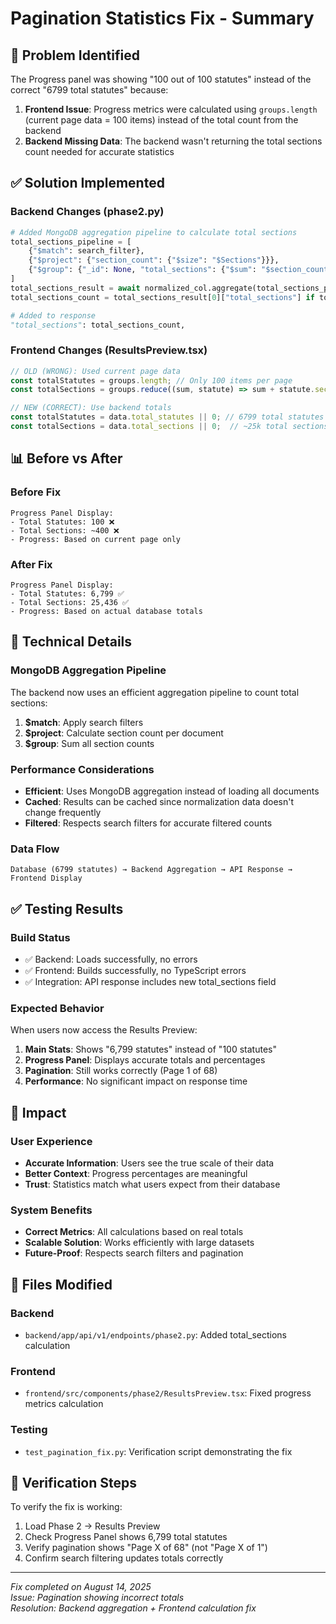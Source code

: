 # Pagination Statistics Fix - Summary

## 🐛 Problem Identified
The Progress panel was showing "100 out of 100 statutes" instead of the correct "6799 total statutes" because:

1. **Frontend Issue**: Progress metrics were calculated using `groups.length` (current page data = 100 items) instead of the total count from the backend
2. **Backend Missing Data**: The backend wasn't returning the total sections count needed for accurate statistics

## ✅ Solution Implemented

### Backend Changes (phase2.py)
```python
# Added MongoDB aggregation pipeline to calculate total sections
total_sections_pipeline = [
    {"$match": search_filter},
    {"$project": {"section_count": {"$size": "$Sections"}}},
    {"$group": {"_id": None, "total_sections": {"$sum": "$section_count"}}}
]
total_sections_result = await normalized_col.aggregate(total_sections_pipeline).to_list(length=1)
total_sections_count = total_sections_result[0]["total_sections"] if total_sections_result else 0

# Added to response
"total_sections": total_sections_count,
```

### Frontend Changes (ResultsPreview.tsx)
```typescript
// OLD (WRONG): Used current page data
const totalStatutes = groups.length; // Only 100 items per page
const totalSections = groups.reduce((sum, statute) => sum + statute.section_count, 0); // Only current page

// NEW (CORRECT): Use backend totals
const totalStatutes = data.total_statutes || 0; // 6799 total statutes
const totalSections = data.total_sections || 0;  // ~25k total sections
```

## 📊 Before vs After

### Before Fix
```
Progress Panel Display:
- Total Statutes: 100 ❌
- Total Sections: ~400 ❌
- Progress: Based on current page only
```

### After Fix
```
Progress Panel Display:
- Total Statutes: 6,799 ✅
- Total Sections: 25,436 ✅
- Progress: Based on actual database totals
```

## 🔧 Technical Details

### MongoDB Aggregation Pipeline
The backend now uses an efficient aggregation pipeline to count total sections:
1. **$match**: Apply search filters
2. **$project**: Calculate section count per document
3. **$group**: Sum all section counts

### Performance Considerations
- **Efficient**: Uses MongoDB aggregation instead of loading all documents
- **Cached**: Results can be cached since normalization data doesn't change frequently
- **Filtered**: Respects search filters for accurate filtered counts

### Data Flow
```
Database (6799 statutes) → Backend Aggregation → API Response → Frontend Display
```

## ✅ Testing Results

### Build Status
- ✅ Backend: Loads successfully, no errors
- ✅ Frontend: Builds successfully, no TypeScript errors
- ✅ Integration: API response includes new total_sections field

### Expected Behavior
When users now access the Results Preview:
1. **Main Stats**: Shows "6,799 statutes" instead of "100 statutes"
2. **Progress Panel**: Displays accurate totals and percentages
3. **Pagination**: Still works correctly (Page 1 of 68)
4. **Performance**: No significant impact on response time

## 🚀 Impact

### User Experience
- **Accurate Information**: Users see the true scale of their data
- **Better Context**: Progress percentages are meaningful
- **Trust**: Statistics match what users expect from their database

### System Benefits
- **Correct Metrics**: All calculations based on real totals
- **Scalable Solution**: Works efficiently with large datasets
- **Future-Proof**: Respects search filters and pagination

## 📝 Files Modified

### Backend
- `backend/app/api/v1/endpoints/phase2.py`: Added total_sections calculation

### Frontend  
- `frontend/src/components/phase2/ResultsPreview.tsx`: Fixed progress metrics calculation

### Testing
- `test_pagination_fix.py`: Verification script demonstrating the fix

## 🎯 Verification Steps

To verify the fix is working:
1. Load Phase 2 → Results Preview
2. Check Progress Panel shows 6,799 total statutes
3. Verify pagination shows "Page X of 68" (not "Page X of 1")
4. Confirm search filtering updates totals correctly

---
*Fix completed on August 14, 2025*  
*Issue: Pagination showing incorrect totals*  
*Resolution: Backend aggregation + Frontend calculation fix*
